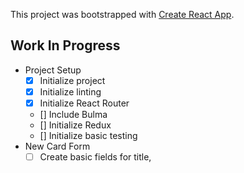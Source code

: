 This project was bootstrapped with [Create React App](https://github.com/facebook/create-react-app).

## Work In Progress

- Project Setup
  - [x] Initialize project
  - [x] Initialize linting
  - [x] Initialize React Router
  - [] Include Bulma
  - [] Initialize Redux
  - [] Initialize basic testing
- New Card Form
  - [ ] Create basic fields for title, 